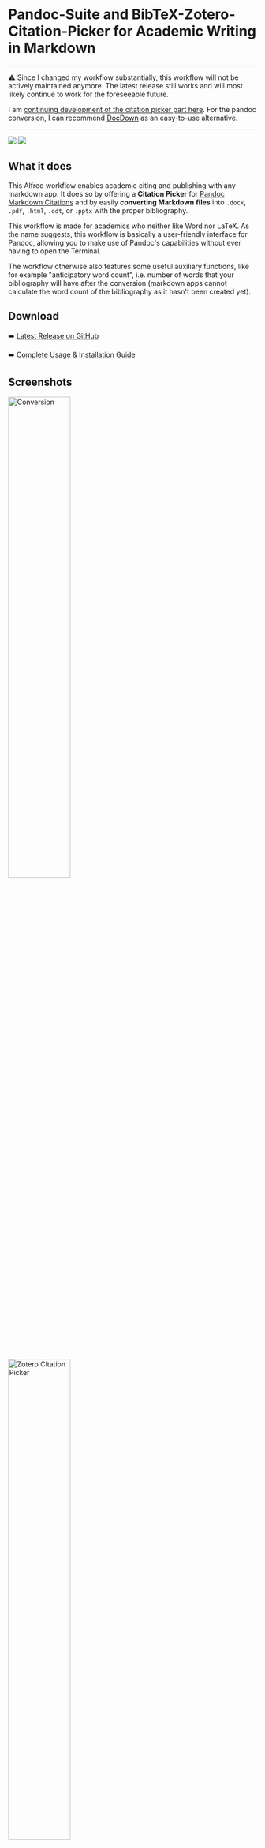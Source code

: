# Pandoc-Suite and BibTeX-Zotero-Citation-Picker for Academic Writing in Markdown

---

⚠️ Since I changed my workflow substantially, this workflow will not be actively maintained anymore. The latest release still works and will most likely continue to work for the foreseeable future.

I am [continuing development of the citation picker part here](https://github.com/chrisgrieser/alfred-bibtex-citation-picker). For the pandoc conversion, I can recommend [DocDown](https://github.com/lowercasename/docdown) as an easy-to-use alternative.

---

![](https://img.shields.io/github/downloads/chrisgrieser/pandoc_alfred/total?label=Total%20Downloads&style=plastic)  ![](https://img.shields.io/github/v/release/chrisgrieser/pandoc_alfred?label=Latest%20Release&style=plastic)

## What it does
This Alfred workflow enables academic citing and publishing with any markdown app. It does so by offering a **Citation Picker** for [Pandoc Markdown Citations](https://pandoc.org/MANUAL.html#pandocs-markdown) and by easily **converting Markdown files** into `.docx`, `.pdf`, `.html`, `.odt`, or `.pptx` with the proper bibliography.

This workflow is made for academics who neither like Word nor LaTeX. As the name suggests, this workflow is basically a user-friendly interface for Pandoc, allowing you to make use of Pandoc's capabilities without ever having to open the Terminal.

The workflow otherwise also features some useful auxiliary functions, like for example "anticipatory word count", i.e.  number of words that your bibliography will have after the conversion (markdown apps cannot calculate the word count of the bibliography as it hasn't been created yet).

## Download
➡️ [Latest Release on GitHub](https://github.com/chrisgrieser/pandoc_alfred/releases)

➡️ [Complete Usage & Installation Guide](https://chris-grieser.de/pandoc_alfred)

## Screenshots

<img src="https://i.imgur.com/hBkN8e3.png" alt="Conversion" width=50% height=50%>

<img src="https://i.imgur.com/XuSfGov.png" alt="Zotero Citation Picker" width=50% height=50%>

<img width=50% height=50% alt="Screenshot 2021-09-09 22 08 42" src="https://user-images.githubusercontent.com/73286100/132755578-cce9892e-d3c0-4ba3-9666-4649d8b96202.png">

## Credits

### Donations
Are much appreciated via [PayPal](https://www.paypal.com/paypalme/ChrisGrieser) or [Ko-Fi](https://ko-fi.com/pseudometa) 🙏

### About the Author
This workflow has been created by [@pseudo_meta (Twitter)](https://twitter.com/pseudo_meta) aka Chris Grieser (rl). In my day job, I am a PhD student in sociology, studying the governance of the app economy. If you are interested in this subject, check out [my academic homepage](https://chris-grieser.de/) and get in touch.
